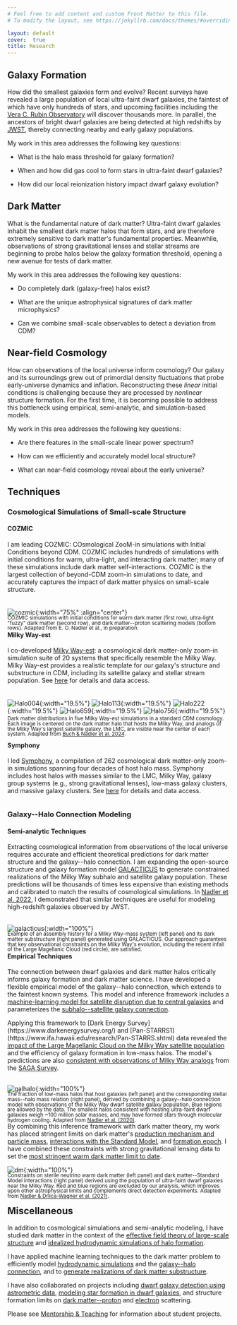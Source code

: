 ```yaml
---
# Feel free to add content and custom Front Matter to this file.
# To modify the layout, see https://jekyllrb.com/docs/themes/#overriding-theme-defaults

layout: default
cover:  true
title: Research
---
```


## Galaxy Formation

How did the smallest galaxies form and evolve? Recent surveys have revealed a large population of local ultra-faint dwarf galaxies, the faintest of which have only hundreds of stars, and upcoming facilities including the <a href="https://www.lsst.org/">Vera C. Rubin Observatory</a> will discover thousands more. In parallel, the ancestors of bright dwarf galaxies are being detected at high redshifts by <a href="https://webb.nasa.gov/">JWST</a>, thereby connecting nearby and early galaxy populations.

My work in this area addresses the following key questions:

* What is the halo mass threshold for galaxy formation?

* When and how did gas cool to form stars in ultra-faint dwarf galaxies?

* How did our local reionization history impact dwarf galaxy evolution?

## Dark Matter

What is the fundamental nature of dark matter? Ultra-faint dwarf galaxies inhabit the smallest dark matter halos that form stars, and are therefore extremely sensitive to dark matter's fundamental properties. Meanwhile, observations of strong gravitational lenses and stellar streams are beginning to probe halos below the galaxy formation threshold, opening a new avenue for tests of dark matter.

My work in this area addresses the following key questions:

* Do completely dark (galaxy-free) halos exist?

* What are the unique astrophysical signatures of dark matter microphysics?

* Can we combine small-scale observables to detect a deviation from CDM?

## Near-field Cosmology

How can observations of the local universe inform cosmology? Our galaxy and its surroundings grew out of primordial density fluctuations that probe early-universe dynamics and inflation. Reconstructing these *linear* initial conditions is challenging because they are processed by *nonlinear* structure formation. For the first time, it is becoming possible to address this bottleneck using empirical, semi-analytic, and simulation-based models.

My work in this area addresses the following key questions:

* Are there features in the small-scale linear power spectrum?

* How can we efficiently and accurately model local structure?

* What can near-field cosmology reveal about the early universe?

## Techniques

### Cosmological Simulations of Small-scale Structure

#### COZMIC

<p style="margin-bottom: 35px">
I am leading COZMIC: COsmological ZooM-in simulations with Initial Conditions beyond CDM. COZMIC includes hundreds of simulations with initial conditions for warm, ultra-light, and interacting dark matter; many of these simulations include dark matter self-interactions. COZMIC is the largest collection of beyond-CDM zoom-in simulations to date, and accurately captures the impact of dark matter physics on small-scale structure.
</p>


![cozmic]({{eonadler.github.io}}/assets/img/cozmic_viz.jpeg){:width="75%" :align="center"}
<p style="line-height: 1.0; margin-top: -15px; margin-bottom: -20px"><sub> 
COZMIC simulations with initial conditions for warm dark matter (first row), ultra-light "fuzzy" dark matter (second row), and dark matter--proton scattering models (bottom rows). Adapted from E. O. Nadler et al., in preparation.
</sub></p>

#### Milky Way-est

<p style="margin-bottom: 35px">
I co-developed <a href="https://arxiv.org/abs/2404.08043">Milky Way-est</a>: a cosmological dark matter-only zoom-in simulation suite of 20 systems that specifically resemble the Milky Way. Milky Way-est provides a realistic template for our galaxy's structure and substructure in CDM, including its satellite galaxy and stellar stream population. See <a href="https://web.stanford.edu/group/gfc/gfcsims/build/html/mwest_overview.html">here</a> for details and data access.
</p>

![Halo004]({{eonadler.github.io}}/assets/img/frame__halo_004_mwest_00000.png){:width="19.5%"}
![Halo113]({{eonadler.github.io}}/assets/img/frame__halo_113_mwest_00000.png){:width="19.5%"}
![Halo222]({{eonadler.github.io}}/assets/img/frame__halo_222_mwest_00000.png){:width="19.5%"}
![Halo659]({{eonadler.github.io}}/assets/img/frame__halo_659_mwest_00000.png){:width="19.5%"}
![Halo756]({{eonadler.github.io}}/assets/img/frame__halo_756_mwest_00000.png){:width="19.5%"}
<p style="line-height: 1.0; margin-top: -10px; margin-bottom: -10px"><sub> 
Dark matter distributions in five Milky Way-est simulations in a standard CDM cosmology. Each image is centered on the dark matter halo that hosts the Milky Way, and analogs of the Milky Way's largest satellite galaxy, the LMC, are visible near the center of each system. Adapted from <a href="https://arxiv.org/abs/2404.08043">Buch & Nadler et al. 2024</a>.
</sub></p>

#### Symphony

<p style="margin-bottom: 35px">
I led <a href="https://arxiv.org/abs/2209.02675">Symphony</a>, a compilation of 262 cosmological dark matter-only zoom-in simulations spanning four decades of host halo mass. Symphony includes host halos with masses similar to the LMC, Milky Way, galaxy group systems (e.g., strong gravitational lenses), low-mass galaxy clusters, and massive galaxy clusters. See <a href="https://web.stanford.edu/group/gfc/gfcsims/build/html/symphony_overview.html">here</a> for details and data access.
</sub></p>

### Galaxy--Halo Connection Modeling

#### Semi-analytic Techniques

<p style="margin-bottom: 32px">
Extracting cosmological information from observations of the local universe requires accurate and efficient theoretical predictions for dark matter structure and the galaxy--halo connection. I am expanding the open-source structure and galaxy formation model <a href="https://github.com/galacticusorg/galacticus/wiki">GALACTICUS</a> to generate constrained realizations of the Milky Way subhalo and satellite galaxy population. These predictions will be thousands of times less expensive than existing methods and calibrated to match the results of cosmological simulations. In <a href="https://academic.oup.com/mnras/article/521/3/3201/7068109?login=false">Nadler et al. 2022</a>, I demonstrated that similar techniques are useful for modeling high-redshift galaxies observed by JWST.
</p>

![galacticus]({{eonadler.github.io}}/assets/img/galacticus.png){:width="100%"}
<p style="line-height: 1.0; margin-top: -15px; margin-bottom: -20px"><sub> 
Example of an assembly history for a Milky Way-mass system (left panel) and its dark matter substructure (right panel) generated using GALACTICUS. Our approach guarantees that key observational constraints on the Milky Way's evolution, including the recent infall of the Large Magellanic Cloud (red circle), are satisfied.
</sub></p>

#### Empirical Techniques

The connection between dwarf galaxies and dark matter halos critically informs galaxy formation and dark matter science. I have developed a flexible empirical model of the galaxy--halo connection, which extends to the faintest known systems. This model and inference framework includes a [machine-learning model for satellite disruption due to central galaxies](https://arxiv.org/abs/1712.04467) and parameterizes the [subhalo--satellite galaxy connection](https://arxiv.org/abs/1809.05542).

<p style="margin-bottom: 30px">
Applying this framework to [Dark Energy Survey](https://www.darkenergysurvey.org/) and [Pan-STARRS1](https://www.ifa.hawaii.edu/research/Pan-STARRS.shtml) data revealed the <a href="https://arxiv.org/abs/1912.03303">impact of the Large Magellanic Cloud on the Milky Way satellite population</a> and the efficiency of galaxy formation in low-mass halos. The model's predictions are also <a href="https://arxiv.org/abs/2008.12783">consistent with observations of Milky Way analogs</a> from the <a href="https://sagasurvey.org/">SAGA Survey</a>.
</p>

![galhalo]({{eonadler.github.io}}/assets/img/galhalo.png){:width="100%"}
<p style="line-height: 1.0; margin-top: -15px; margin-bottom: -15px"><sub>
The fraction of low-mass halos that host galaxies (left panel) and the corresponding stellar mass--halo mass relation (right panel), derived by combining a galaxy--halo connection model with observations of the Milky Way dwarf satellite galaxy population. Blue regions are allowed by the data. The smallest halos consistent with hosting ultra-faint dwarf galaxies weigh ~100 million solar masses, and may have formed stars through molecular hydrogen cooling. Adapted from <a href="https://iopscience.iop.org/article/10.3847/1538-4357/ab846a">Nadler et al. (2020)</a>.
</sub></p>

By combining this inference framework with dark matter theory, my work has placed stringent limits on dark matter's [production mechanism and particle mass](https://arxiv.org/abs/2008.00022), [interactions with the Standard Model](https://arxiv.org/abs/1904.10000), and [formation epoch](https://arxiv.org/abs/2010.01137). I have combined these constraints with strong gravitational lensing data to set the [most stringent warm dark matter limit to date](https://arxiv.org/abs/2101.07810).

![dm]({{eonadler.github.io}}/assets/img/dm_constraints.png){:width="100%"}
<p style="line-height: 1.0; margin-top: -15px; margin-bottom: -15px"><sub> 
Constraints on sterile neutrino warm dark matter (left panel) and dark matter--Standard Model interactions (right panel) derived using the population of ultra-faint dwarf galaxies near the Milky Way. Red and blue regions are excluded by our analysis, which improves upon other astrophysical limits and complements direct detection experiments. Adapted from <a href="https://arxiv.org/abs/2008.00022">Nadler & Drlica-Wagner et al. (2021)</a>.
</sub></p>

## Miscellaneous

In addition to cosmological simulations and semi-analytic modeling, I have studied dark matter in the context of the [effective field theory of large-scale structure](https://arxiv.org/abs/1710.10308) and [idealized hydrodynamic simulations of halo formation](https://arxiv.org/abs/1701.01449).

I have applied machine learning techniques to the dark matter problem to efficiently model [hydrodynamic simulations](https://arxiv.org/abs/1712.04467) and the [galaxy--halo connection](https://cs230.stanford.edu/projects_fall_2018/posters/12264334.pdf), and to [generate realizations of dark matter substructure](http://cs229.stanford.edu/proj2017/final-reports/5210762.pdf).

I have also collaborated on projects including [dwarf galaxy detection using astrometric data](https://arxiv.org/abs/2012.00099), [modeling star formation in dwarf galaxies](https://arxiv.org/abs/2102.11876), and structure formation limits on [dark matter--proton](https://arxiv.org/abs/2010.02936) and [electron](https://arxiv.org/abs/2107.12380) scattering.

Please see [Mentorship & Teaching](./mentorship.markdown) for information about student projects.